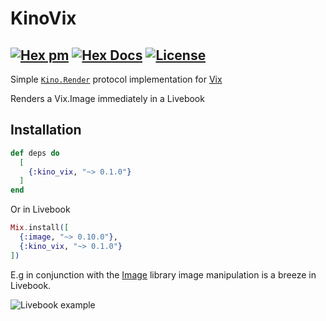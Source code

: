 # KinoVix
## [![Hex pm](http://img.shields.io/hexpm/v/kino_vix.svg?style=flat)](https://hex.pm/packages/kino_vix) [![Hex Docs](https://img.shields.io/badge/kino_vix-9768d1.svg)](https://hexdocs.pm/kino_vix) [![License](https://img.shields.io/badge/License-MIT-blue.svg)](https://opensource.org/licenses/MIT) 
<!-- MDOC !-->

Simple [`Kino.Render`](https://hexdocs.pm/kino/Kino.Render.html) protocol 
implementation for [Vix](https://hex.pm/packages/vix)

Renders a Vix.Image immediately in a Livebook

## Installation

```elixir
def deps do
  [
    {:kino_vix, "~> 0.1.0"}
  ]
end
```

Or in Livebook

```elixir
Mix.install([
  {:image, "~> 0.10.0"},
  {:kino_vix, "~> 0.1.0"}
])
```

E.g in conjunction with the [Image](https://hex.pm/packages/image) library 
image manipulation is a breeze in Livebook.

![Livebook example](assets/livebook.png)